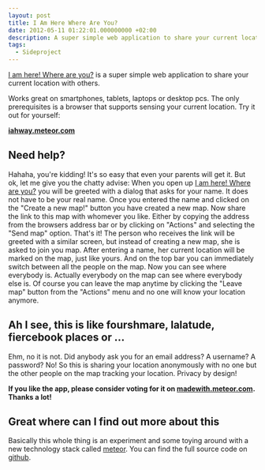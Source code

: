 ```yaml
---
layout: post
title: I Am Here Where Are You?
date: 2012-05-11 01:22:01.000000000 +02:00
description: A super simple web application to share your current location with others.
tags:
  - Sideproject
---
```

[I am here! Where are you?](http://iahway.meteor.com) is a super simple web application to share your current location with others.

Works great on smartphones, tablets, laptops or desktop pcs. The only prerequisites is a browser that supports sensing your current location. Try it out for yourself:

**[iahway.meteor.com](http://iahway.meteor.com)**

## Need help?
Hahaha, you're kidding! It's so easy that even your parents will get it. But ok, let me give you the chatty advise: When you open up [I am here! Where are you?](http://iahway.meteor.com) you will be greeted with a dialog that asks for your name. It does not have to be your real name. Once you entered the name and clicked on the "Create a new map!" button you have created a new map. Now share the link to this map with whomever you like. Either by copying the address from the browsers address bar or by clicking on "Actions" and selecting the "Send map" option. That's it!
The person who receives the link will be greeted with a similar screen, but instead of creating a new map, she is asked to join you map. After entering a name, her current location will be marked on the map, just like yours. And on the top bar you can immediately switch between all the people on the map. Now you can see where everybody is. Actually everybody on the map can see where everybody else is.
Of course you can leave the map anytime by clicking the "Leave map" button from the "Actions" menu and no one will know your location anymore.

## Ah I see, this is like fourshmare, lalatude, fiercebook places or ...
Ehm, no it is not. Did anybody ask you for an email address? A username? A password? No! So this is sharing your location anonymously with no one but the other people on the map tracking your location. Privacy by design!

**If you like the app, please consider voting for it on [madewith.meteor.com](http://madewith.meteor.com/iahwa). Thanks a lot!**

## Great where can I find out more about this
Basically this whole thing is an experiment and some toying around with a new technology stack called [meteor](http://meteor.com). You can find the full source code on [github](https://github.com/nhoffmann/iahway).
